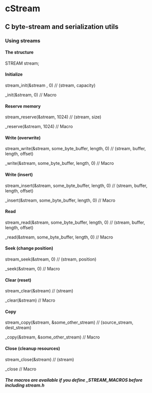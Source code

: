 # cStream

## C byte-stream and serialization utils

### Using streams

#### The structure
STREAM stream;

#### Initialize
stream_init(&stream , 0)                            // (stream, capacity)

_init(&stream, 0)                                   // Macro

#### Reserve memory
stream_reserve(&stream, 1024)                       // (stream, size)

_reserve(&stream, 1024)                             // Macro

#### Write (overwrite)
stream_write(&stream, some_byte_buffer, length, 0)  // (stream, buffer, length, offset)

_write(&stream, some_byte_buffer, length, 0)        // Macro

#### Write (insert)
stream_insert(&stream, some_byte_buffer, length, 0) // (stream, buffer, length, offset)

_insert(&stream, some_byte_buffer, length, 0)       // Macro

#### Read
stream_read(&stream, some_byte_buffer, length, 0)   // (stream, buffer, length, offset)

_read(&stream, some_byte_buffer, length, 0)         // Macro

#### Seek (change position)
stream_seek(&stream, 0)                             // (stream, position)

_seek(&stream, 0)                                   // Macro

#### Clear (reset)
stream_clear(&stream)                               // (stream)

_clear(&stream)                                     // Macro

#### Copy
stream_copy(&stream, &some_other_stream)            // (source_stream, dest_stream)

_copy(&stream, &some_other_stream)                  // Macro

#### Close (cleanup resources)
stream_close(&stream)                               // (stream)

_close                                              // Macro

##### The macros are available if you define _STREAM_MACROS before including stream.h
